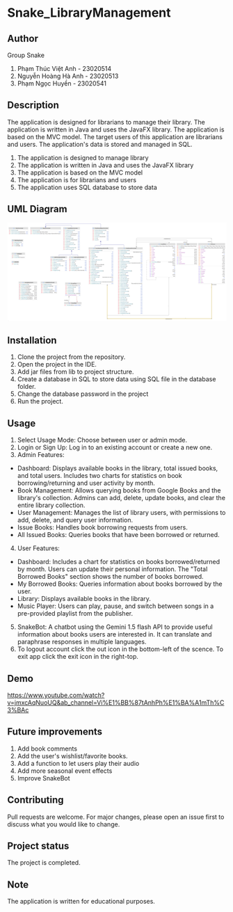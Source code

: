 # Snake_LibraryManagement
## Author
Group Snake

  1. Phạm Thúc Việt Anh - 23020514
  2. Nguyễn Hoàng Hà Anh - 23020513
  3. Phạm Ngọc Huyền - 23020541

## Description
The application is designed for librarians to manage their library. The application is written in Java and uses the JavaFX library. The application is based on the MVC model. The target users of this application are librarians and users. The application's data is stored and managed in SQL.

  1. The application is designed to manage library
  2. The application is written in Java and uses the JavaFX library
  3. The application is based on the MVC model
  4. The application is for librarians and users
  5. The application uses SQL database to store data

## UML Diagram
![img.png](img.png)
## Installation 
  1. Clone the project from the repository.
  2. Open the project in the IDE.
  3. Add jar files from lib to project structure.
  4. Create a database in SQL to store data using SQL file in the database folder.
  5. Change the database password in the project
  6. Run the project.

## Usage
  1. Select Usage Mode: Choose between user or admin mode.
  2. Login or Sign Up: Log in to an existing account or create a new one.
  3. Admin Features:
  - Dashboard: Displays available books in the library, total issued books, and total users. Includes two charts for statistics on book borrowing/returning and user activity by month.
  - Book Management: Allows querying books from Google Books and the library's collection. Admins can add, delete, update books, and clear the entire library collection.
  - User Management: Manages the list of library users, with permissions to add, delete, and query user information.
  - Issue Books: Handles book borrowing requests from users.
  - All Issued Books: Queries books that have been borrowed or returned.
  4. User Features:
  - Dashboard: Includes a chart for statistics on books borrowed/returned by month. Users can update their personal information. The "Total Borrowed Books" section shows the number of books borrowed.
  - My Borrowed Books: Queries information about books borrowed by the user.
  - Library: Displays available books in the library.
  - Music Player: Users can play, pause, and switch between songs in a pre-provided playlist from the publisher.
  5. SnakeBot: A chatbot using the Gemini 1.5 flash API to provide useful information about books users are interested in. It can translate and paraphrase responses in multiple languages.
  6. To logout account click the out icon in the bottom-left of the scence. To exit app click the exit icon in the right-top. 

## Demo
https://www.youtube.com/watch?v=jmxcAqNuoUQ&ab_channel=Vi%E1%BB%87tAnhPh%E1%BA%A1mTh%C3%BAc
## Future improvements
  1. Add book comments
  2. Add the user's wishlist/favorite books.
  3. Add a function to let users play their audio
  4. Add more seasonal event effects
  5. Improve SnakeBot

## Contributing
Pull requests are welcome. For major changes, please open an issue first to discuss what you would like to change.

## Project status
The project is completed.

## Note
The application is written for educational purposes.
